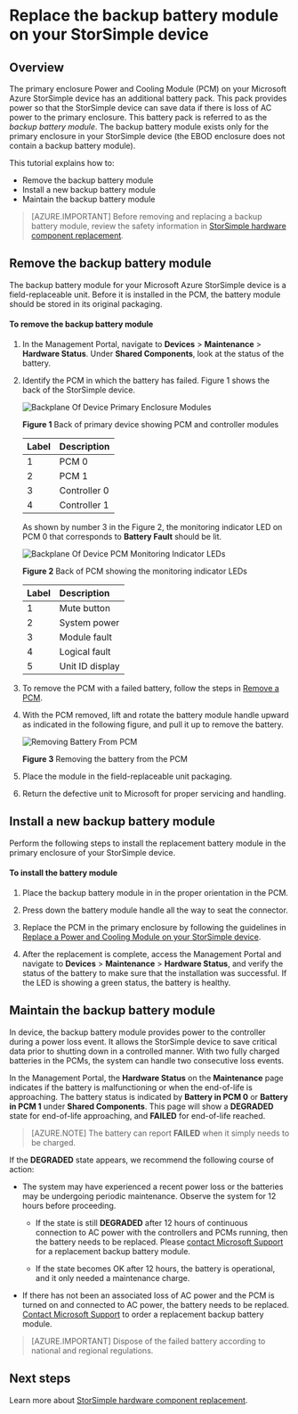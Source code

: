 <properties 
   pageTitle="Replace the backup battery module on your StorSimple device | Microsoft Azure"
   description="Describes how to remove, replace, and maintain the backup battery module on your StorSimple device."
   services="storsimple"
   documentationCenter=""
   authors="alkohli"
   manager="carolz"
   editor="" />
<tags 
   ms.service="storsimple"
   ms.devlang="NA"
   ms.topic="article"
   ms.tgt_pltfrm="NA"
   ms.workload="TBD"
   ms.date="08/05/2015"
   ms.author="alkohli" />

# Replace the backup battery module on your StorSimple device

## Overview

The primary enclosure Power and Cooling Module (PCM) on your Microsoft Azure StorSimple device has an additional battery pack. This pack provides power so that the StorSimple device can save data if there is loss of AC power to the primary enclosure. This battery pack is referred to as the *backup battery module*. The backup battery module exists only for the primary enclosure in your StorSimple device (the EBOD enclosure does not contain a backup battery module). 

This tutorial explains how to:

- Remove the backup battery module 
- Install a new backup battery module
- Maintain the backup battery module

>[AZURE.IMPORTANT] Before removing and replacing a backup battery module, review the safety information in [StorSimple hardware component replacement](storsimple-hardware-component-replacement.md).

## Remove the backup battery module

The backup battery module for your Microsoft Azure StorSimple device is a field-replaceable unit. Before it is installed in the PCM, the battery module should be stored in its original packaging.

#### To remove the backup battery module

1. In the Management Portal, navigate to **Devices** > **Maintenance** > **Hardware Status**. Under **Shared Components**, look at the status of the battery.

2. Identify the PCM in which the battery has failed. Figure 1 shows the back of the StorSimple device.

    ![Backplane Of Device Primary Enclosure Modules](./media/storsimple-battery-replacement/IC740994.png)

    **Figure 1** Back of primary device showing PCM and controller modules

    |Label|Description|
    |:----|:----------|
    |1|PCM 0|
    |2|PCM 1|
    |3|Controller 0|
    |4|Controller 1|

    As shown by number 3 in the Figure 2, the monitoring indicator LED on PCM 0 that corresponds to **Battery Fault** should be lit.

    ![Backplane Of Device PCM Monitoring Indicator LEDs](./media/storsimple-battery-replacement/IC740992.png)

    **Figure 2** Back of PCM showing the monitoring indicator LEDs

    |Label|Description|
    |:---|:-----------|
    |1|Mute button|
    |2|System power|
    |3|Module fault|
    |4|Logical fault|
    |5|Unit ID display|

3. To remove the PCM with a failed battery, follow the steps in [Remove a PCM](storsimple-power-cooling-module-replacement.md#remove-a-pcm).

4. With the PCM removed, lift and rotate the battery module handle upward as indicated in the following figure, and pull it up to remove the battery.

    ![Removing Battery From PCM](./media/storsimple-battery-replacement/IC741019.png)

    **Figure 3** Removing the battery from the PCM

5. Place the module in the field-replaceable unit packaging.

6. Return the defective unit to Microsoft for proper servicing and handling.

## Install a new backup battery module

Perform the following steps to install the replacement battery module in the primary enclosure of your StorSimple device.

#### To install the battery module

1. Place the backup battery module in in the proper orientation in the PCM.

2. Press down the battery module handle all the way to seat the connector.

3. Replace the PCM in the primary enclosure by following the guidelines in [Replace a Power and Cooling Module on your StorSimple device](storsimple-power-cooling-module-replacement.md).

4. After the replacement is complete, access the Management Portal and navigate to **Devices** > **Maintenance** > **Hardware Status**, and verify the status of the battery to make sure that the installation was successful. If the LED is showing a green status, the battery is healthy.

## Maintain the backup battery module

In device, the backup battery module provides power to the controller during a power loss event. It allows the StorSimple device to save critical data prior to shutting down in a controlled manner. With two fully charged batteries in the PCMs, the system can handle two consecutive loss events.

In the Management Portal, the **Hardware Status** on the **Maintenance** page indicates if the battery is malfunctioning or when the end-of-life is approaching. The battery status is indicated by **Battery in PCM 0** or **Battery in PCM 1** under **Shared Components**. This page will show a **DEGRADED** state for end-of-life approaching, and **FAILED** for end-of-life reached. 

>[AZURE.NOTE] The battery can report **FAILED** when it simply needs to be charged.
 
If the **DEGRADED** state appears, we recommend the following course of action:

- The system may have experienced a recent power loss or the batteries may be undergoing periodic maintenance. Observe the system for 12 hours before proceeding.

    - If the state is still **DEGRADED** after 12 hours of continuous connection to AC power with the controllers and PCMs running, then the battery needs to be replaced. Please [contact Microsoft Support](storsimple-contact-microsoft-support.md) for a replacement backup battery module.

    - If the state becomes OK after 12 hours, the battery is operational, and it only needed a maintenance charge.

- If there has not been an associated loss of AC power and the PCM is turned on and connected to AC power, the battery needs to be replaced. [Contact Microsoft Support](storsimple-contact-microsoft-support.md) to order a replacement backup battery module.

>[AZURE.IMPORTANT] Dispose of the failed battery according to national and regional regulations. 

## Next steps

Learn more about [StorSimple hardware component replacement](storsimple-hardware-component-replacement.md).
